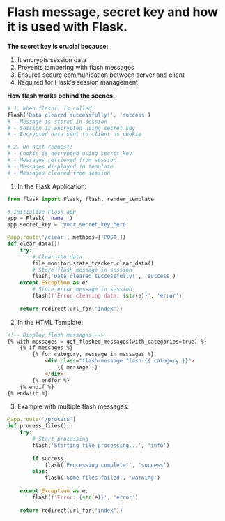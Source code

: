 # Flash message, secret key and how it is used with Flask.

**The secret key is crucial because:**
1. It encrypts session data
2. Prevents tampering with flash messages
3. Ensures secure communication between server and client
4. Required for Flask's session management

**How flash works behind the scenes:**

```python
# 1. When flash() is called:
flash('Data cleared successfully!', 'success')
# - Message is stored in session
# - Session is encrypted using secret_key
# - Encrypted data sent to client as cookie

# 2. On next request:
# - Cookie is decrypted using secret_key
# - Messages retrieved from session
# - Messages displayed in template
# - Messages cleared from session
```

1. In the Flask Application:
```python
from flask import Flask, flash, render_template

# Initialize Flask app
app = Flask(__name__)
app.secret_key = 'your_secret_key_here'

@app.route('/clear', methods=['POST'])
def clear_data():
    try:
        # Clear the data
        file_monitor.state_tracker.clear_data()
        # Store flash message in session
        flash('Data cleared successfully!', 'success')
    except Exception as e:
        # Store error message in session
        flash(f'Error clearing data: {str(e)}', 'error')
        
    return redirect(url_for('index'))
```

2. In the HTML Template:
```html
<!-- Display flash messages -->
{% with messages = get_flashed_messages(with_categories=true) %}
    {% if messages %}
        {% for category, message in messages %}
            <div class="flash-message flash-{{ category }}">
                {{ message }}
            </div>
        {% endfor %}
    {% endif %}
{% endwith %}
```


3. Example with multiple flash messages:

```python
@app.route('/process')
def process_files():
    try:
        # Start processing
        flash('Starting file processing...', 'info')
        
        if success:
            flash('Processing complete!', 'success')
        else:
            flash('Some files failed', 'warning')
            
    except Exception as e:
        flash(f'Error: {str(e)}', 'error')
        
    return redirect(url_for('index'))
```
